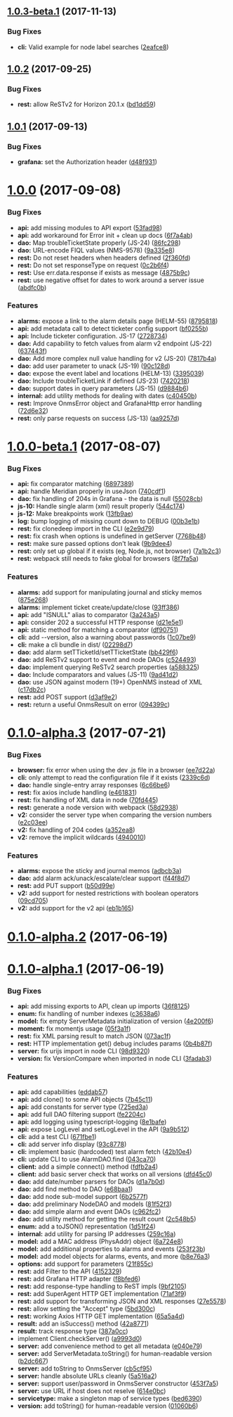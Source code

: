 <a name="1.0.3-beta.1"></a>
## [1.0.3-beta.1](https://github.com/OpenNMS/opennms-js/compare/v1.0.2...v1.0.3-beta.1) (2017-11-13)


### Bug Fixes

* **cli:** Valid example for node label searches ([2eafce8](https://github.com/OpenNMS/opennms-js/commit/2eafce8))



<a name="1.0.2"></a>
## [1.0.2](https://github.com/OpenNMS/opennms-js/compare/v1.0.1...v1.0.2) (2017-09-25)


### Bug Fixes

* **rest:** allow ReSTv2 for Horizon 20.1.x ([bd1dd59](https://github.com/OpenNMS/opennms-js/commit/bd1dd59))



<a name="1.0.1"></a>
## [1.0.1](https://github.com/OpenNMS/opennms-js/compare/v1.0.0...v1.0.1) (2017-09-13)


### Bug Fixes

* **grafana:** set the Authorization header ([d48f931](https://github.com/OpenNMS/opennms-js/commit/d48f931))



<a name="1.0.0"></a>
# [1.0.0](https://github.com/OpenNMS/opennms-js/compare/v1.0.0-beta.1...v1.0.0) (2017-09-08)


### Bug Fixes

* **api:** add missing modules to API export ([53fad98](https://github.com/OpenNMS/opennms-js/commit/53fad98))
* **api:** add workaround for Error init + clean up docs ([6f7a4ab](https://github.com/OpenNMS/opennms-js/commit/6f7a4ab))
* **dao:** Map troubleTicketState properly (JS-24) ([86fc298](https://github.com/OpenNMS/opennms-js/commit/86fc298))
* **dao:** URL-encode FIQL values (NMS-9578) ([9a335e8](https://github.com/OpenNMS/opennms-js/commit/9a335e8))
* **rest:** Do not reset headers when headers defined ([2f360fd](https://github.com/OpenNMS/opennms-js/commit/2f360fd))
* **rest:** Do not set responseType on request ([0c2b6f4](https://github.com/OpenNMS/opennms-js/commit/0c2b6f4))
* **rest:** Use err.data.response if exists as message ([4875b9c](https://github.com/OpenNMS/opennms-js/commit/4875b9c))
* **rest:** use negative offset for dates to work around a server issue ([abdfc0b](https://github.com/OpenNMS/opennms-js/commit/abdfc0b))


### Features

* **alarms:** expose a link to the alarm details page (HELM-55) ([8795818](https://github.com/OpenNMS/opennms-js/commit/8795818))
* **api:** add metadata call to detect ticketer config support ([bf0255b](https://github.com/OpenNMS/opennms-js/commit/bf0255b))
* **api:** Include ticketer configuration. JS-17 ([2728734](https://github.com/OpenNMS/opennms-js/commit/2728734))
* **dao:** Add capability to fetch values from alarm v2 endpoint (JS-22) ([637443f](https://github.com/OpenNMS/opennms-js/commit/637443f))
* **dao:** Add more complex null value handling for v2 (JS-20) ([7817b4a](https://github.com/OpenNMS/opennms-js/commit/7817b4a))
* **dao:** add user parameter to unack (JS-19) ([90c128d](https://github.com/OpenNMS/opennms-js/commit/90c128d))
* **dao:** expose the event label and locations (HELM-13) ([3395039](https://github.com/OpenNMS/opennms-js/commit/3395039))
* **dao:** Include troubleTicketLink if defined (JS-23) ([7420218](https://github.com/OpenNMS/opennms-js/commit/7420218))
* **dao:** support dates in query parameters (JS-15) ([d9884b6](https://github.com/OpenNMS/opennms-js/commit/d9884b6))
* **internal:** add utility methods for dealing with dates ([c40450b](https://github.com/OpenNMS/opennms-js/commit/c40450b))
* **rest:** Improve OnmsError object and GrafanaHttp error handling ([72d6e32](https://github.com/OpenNMS/opennms-js/commit/72d6e32))
* **rest:** only parse requests on success (JS-13) ([aa9257d](https://github.com/OpenNMS/opennms-js/commit/aa9257d))



<a name="1.0.0-beta.1"></a>
# [1.0.0-beta.1](https://github.com/OpenNMS/opennms-js/compare/v0.1.0-alpha.3...v1.0.0-beta.1) (2017-08-07)


### Bug Fixes

* **api:** fix comparator matching ([6897389](https://github.com/OpenNMS/opennms-js/commit/6897389))
* **api:** handle Meridian properly in useJson ([740cdf1](https://github.com/OpenNMS/opennms-js/commit/740cdf1))
* **dao:** fix handling of 204s in Grafana - the data is null ([55028cb](https://github.com/OpenNMS/opennms-js/commit/55028cb))
* **js-10:** Handle single alarm (xml) result properly ([544c174](https://github.com/OpenNMS/opennms-js/commit/544c174))
* **js-12:** Make breakpoints work ([13fb9ae](https://github.com/OpenNMS/opennms-js/commit/13fb9ae))
* **log:** bump logging of missing count down to DEBUG ([00b3e1b](https://github.com/OpenNMS/opennms-js/commit/00b3e1b))
* **rest:** fix clonedeep import in the CLI ([e2e9d79](https://github.com/OpenNMS/opennms-js/commit/e2e9d79))
* **rest:** fix crash when options is undefined in getServer ([7768b48](https://github.com/OpenNMS/opennms-js/commit/7768b48))
* **rest:** make sure passed options don't leak ([9b9dee4](https://github.com/OpenNMS/opennms-js/commit/9b9dee4))
* **rest:** only set up global if it exists (eg, Node.js, not browser) ([7a1b2c3](https://github.com/OpenNMS/opennms-js/commit/7a1b2c3))
* **rest:** webpack still needs to fake global for browsers ([8f7fa5a](https://github.com/OpenNMS/opennms-js/commit/8f7fa5a))


### Features

* **alarms:** add support for manipulating journal and sticky memos ([875e268](https://github.com/OpenNMS/opennms-js/commit/875e268))
* **alarms:** implement ticket create/update/close ([93ff386](https://github.com/OpenNMS/opennms-js/commit/93ff386))
* **api:** add "ISNULL" alias to comparator ([3a243a5](https://github.com/OpenNMS/opennms-js/commit/3a243a5))
* **api:** consider 202 a successful HTTP response ([d21e5e1](https://github.com/OpenNMS/opennms-js/commit/d21e5e1))
* **api:** static method for matching a comparator ([df90751](https://github.com/OpenNMS/opennms-js/commit/df90751))
* **cli:** add --version, also a warning about passwords ([1c07be9](https://github.com/OpenNMS/opennms-js/commit/1c07be9))
* **cli:** make a cli bundle in dist/ ([02298d7](https://github.com/OpenNMS/opennms-js/commit/02298d7))
* **dao:** add alarm setTTicketId/setTTicketState ([bb429f6](https://github.com/OpenNMS/opennms-js/commit/bb429f6))
* **dao:** add ReSTv2 support to event and node DAOs ([c524493](https://github.com/OpenNMS/opennms-js/commit/c524493))
* **dao:** implement querying ReSTv2 search properties ([a588325](https://github.com/OpenNMS/opennms-js/commit/a588325))
* **dao:** Include comparators and values (JS-11) ([9ad41d2](https://github.com/OpenNMS/opennms-js/commit/9ad41d2))
* **dao:** use JSON against modern (19+) OpenNMS instead of XML ([c17db2c](https://github.com/OpenNMS/opennms-js/commit/c17db2c))
* **rest:** add POST support ([d3af9e2](https://github.com/OpenNMS/opennms-js/commit/d3af9e2))
* **rest:** return a useful OnmsResult on error ([094399c](https://github.com/OpenNMS/opennms-js/commit/094399c))



<a name="0.1.0-alpha.3"></a>
# [0.1.0-alpha.3](https://github.com/OpenNMS/opennms-js/compare/v0.1.0-alpha.2...v0.1.0-alpha.3) (2017-07-21)


### Bug Fixes

* **browser:** fix error when using the dev .js file in a browser ([ee7d22a](https://github.com/OpenNMS/opennms-js/commit/ee7d22a))
* **cli:** only attempt to read the configuration file if it exists ([2339c6d](https://github.com/OpenNMS/opennms-js/commit/2339c6d))
* **dao:** handle single-entry array responses ([6c66be6](https://github.com/OpenNMS/opennms-js/commit/6c66be6))
* **rest:** fix axios include handling ([e461831](https://github.com/OpenNMS/opennms-js/commit/e461831))
* **rest:** fix handling of XML data in node ([70fd445](https://github.com/OpenNMS/opennms-js/commit/70fd445))
* **rest:** generate a node version with webpack ([58d2938](https://github.com/OpenNMS/opennms-js/commit/58d2938))
* **v2:** consider the server type when comparing the version numbers ([e2c03ee](https://github.com/OpenNMS/opennms-js/commit/e2c03ee))
* **v2:** fix handling of 204 codes ([a352ea8](https://github.com/OpenNMS/opennms-js/commit/a352ea8))
* **v2:** remove the implicit wildcards ([4940010](https://github.com/OpenNMS/opennms-js/commit/4940010))


### Features

* **alarms:** expose the sticky and journal memos ([adbcb3a](https://github.com/OpenNMS/opennms-js/commit/adbcb3a))
* **dao:** add alarm ack/unack/escalate/clear support ([f44f8d7](https://github.com/OpenNMS/opennms-js/commit/f44f8d7))
* **rest:** add PUT support ([b50d99e](https://github.com/OpenNMS/opennms-js/commit/b50d99e))
* **v2:** add support for nested restrictions with boolean operators ([09cd705](https://github.com/OpenNMS/opennms-js/commit/09cd705))
* **v2:** add support for the v2 api ([eb1b165](https://github.com/OpenNMS/opennms-js/commit/eb1b165))



<a name="0.1.0-alpha.2"></a>
# [0.1.0-alpha.2](https://github.com/OpenNMS/opennms-js/compare/v0.1.0-alpha.1...v0.1.0-alpha.2) (2017-06-19)



<a name="0.1.0-alpha.1"></a>
# [0.1.0-alpha.1](https://github.com/OpenNMS/opennms-js/compare/725ed3a...v0.1.0-alpha.1) (2017-06-19)


### Bug Fixes

* **api:** add missing exports to API, clean up imports ([36f8125](https://github.com/OpenNMS/opennms-js/commit/36f8125))
* **enum:** fix handling of number indexes ([c3638a6](https://github.com/OpenNMS/opennms-js/commit/c3638a6))
* **model:** fix empty ServerMetadata initialization of version ([4e200f6](https://github.com/OpenNMS/opennms-js/commit/4e200f6))
* **moment:** fix momentjs usage ([05f3a1f](https://github.com/OpenNMS/opennms-js/commit/05f3a1f))
* **rest:** fix XML parsing result to match JSON ([073ac1f](https://github.com/OpenNMS/opennms-js/commit/073ac1f))
* **rest:** HTTP implementation get() debug includes params ([0b4b87f](https://github.com/OpenNMS/opennms-js/commit/0b4b87f))
* **server:** fix urijs import in node CLI ([98d9320](https://github.com/OpenNMS/opennms-js/commit/98d9320))
* **version:** fix VersionCompare when imported in node CLI ([3fadab3](https://github.com/OpenNMS/opennms-js/commit/3fadab3))


### Features

* **api:** add capabilities ([eddab57](https://github.com/OpenNMS/opennms-js/commit/eddab57))
* **api:** add clone() to some API objects ([7b45c11](https://github.com/OpenNMS/opennms-js/commit/7b45c11))
* **api:** add constants for server type ([725ed3a](https://github.com/OpenNMS/opennms-js/commit/725ed3a))
* **api:** add full DAO filtering support ([fe2204c](https://github.com/OpenNMS/opennms-js/commit/fe2204c))
* **api:** add logging using typescript-logging ([8e1bafe](https://github.com/OpenNMS/opennms-js/commit/8e1bafe))
* **api:** expose LogLevel and setLogLevel in the API ([9a9b512](https://github.com/OpenNMS/opennms-js/commit/9a9b512))
* **cli:** add a test CLI ([671fbe1](https://github.com/OpenNMS/opennms-js/commit/671fbe1))
* **cli:** add server info display ([93c8778](https://github.com/OpenNMS/opennms-js/commit/93c8778))
* **cli:** implement basic (hardcoded) test alarm fetch ([42b10e4](https://github.com/OpenNMS/opennms-js/commit/42b10e4))
* **cli:** update CLI to use AlarmDAO.find ([043ca70](https://github.com/OpenNMS/opennms-js/commit/043ca70))
* **client:** add a simple connect() method ([fdfb2a4](https://github.com/OpenNMS/opennms-js/commit/fdfb2a4))
* **client:** add basic server check that works on all versions ([dfd45c0](https://github.com/OpenNMS/opennms-js/commit/dfd45c0))
* **dao:** add date/number parsers for DAOs ([d1a7b0d](https://github.com/OpenNMS/opennms-js/commit/d1a7b0d))
* **dao:** add find method to DAO ([e68baa1](https://github.com/OpenNMS/opennms-js/commit/e68baa1))
* **dao:** add node sub-model support ([6b2577f](https://github.com/OpenNMS/opennms-js/commit/6b2577f))
* **dao:** add preliminary NodeDAO and models ([81f52f3](https://github.com/OpenNMS/opennms-js/commit/81f52f3))
* **dao:** add simple alarm and event DAOs ([c962fc2](https://github.com/OpenNMS/opennms-js/commit/c962fc2))
* **dao:** add utility method for getting the result count ([2c548b5](https://github.com/OpenNMS/opennms-js/commit/2c548b5))
* **enum:** add a toJSON() representation ([1d51f24](https://github.com/OpenNMS/opennms-js/commit/1d51f24))
* **internal:** add utility for parsing IP addresses ([259c16a](https://github.com/OpenNMS/opennms-js/commit/259c16a))
* **model:** add a MAC address (PhysAddr) object ([6a724e8](https://github.com/OpenNMS/opennms-js/commit/6a724e8))
* **model:** add additional properties to alarms and events ([253f23b](https://github.com/OpenNMS/opennms-js/commit/253f23b))
* **model:** add model objects for alarms, events, and more ([b8e76a3](https://github.com/OpenNMS/opennms-js/commit/b8e76a3))
* **options:** add support for parameters ([21f855c](https://github.com/OpenNMS/opennms-js/commit/21f855c))
* **rest:** add Filter to the API ([4152329](https://github.com/OpenNMS/opennms-js/commit/4152329))
* **rest:** add Grafana HTTP adapter ([f8bfed6](https://github.com/OpenNMS/opennms-js/commit/f8bfed6))
* **rest:** add response-type handling to ReST impls ([9bf2105](https://github.com/OpenNMS/opennms-js/commit/9bf2105))
* **rest:** add SuperAgent HTTP GET implementation ([71af3f9](https://github.com/OpenNMS/opennms-js/commit/71af3f9))
* **rest:** add support for transforming JSON and XML responses ([27e5578](https://github.com/OpenNMS/opennms-js/commit/27e5578))
* **rest:** allow setting the "Accept" type ([5bd300c](https://github.com/OpenNMS/opennms-js/commit/5bd300c))
* **rest:** working Axios HTTP GET implementation ([65a5a4d](https://github.com/OpenNMS/opennms-js/commit/65a5a4d))
* **result:** add an isSuccess() method ([42a8771](https://github.com/OpenNMS/opennms-js/commit/42a8771))
* **result:** track response type ([387a0cc](https://github.com/OpenNMS/opennms-js/commit/387a0cc))
* implement Client.checkServer() ([a9993d0](https://github.com/OpenNMS/opennms-js/commit/a9993d0))
* **server:** add convenience method to get all metadata ([e040e79](https://github.com/OpenNMS/opennms-js/commit/e040e79))
* **server:** add ServerMetadata.toString() for human-readable version ([b2dc667](https://github.com/OpenNMS/opennms-js/commit/b2dc667))
* **server:** add toString to OnmsServer ([cb5cf95](https://github.com/OpenNMS/opennms-js/commit/cb5cf95))
* **server:** handle absolute URLs cleanly ([5a516a2](https://github.com/OpenNMS/opennms-js/commit/5a516a2))
* **server:** support user/password in OnmsServer constructor ([453f7a5](https://github.com/OpenNMS/opennms-js/commit/453f7a5))
* **server:** use URL if host does not reselve ([614e0bc](https://github.com/OpenNMS/opennms-js/commit/614e0bc))
* **servicetype:** make a singleton map of service types ([bed6390](https://github.com/OpenNMS/opennms-js/commit/bed6390))
* **version:** add toString() for human-readable version ([01060b6](https://github.com/OpenNMS/opennms-js/commit/01060b6))



